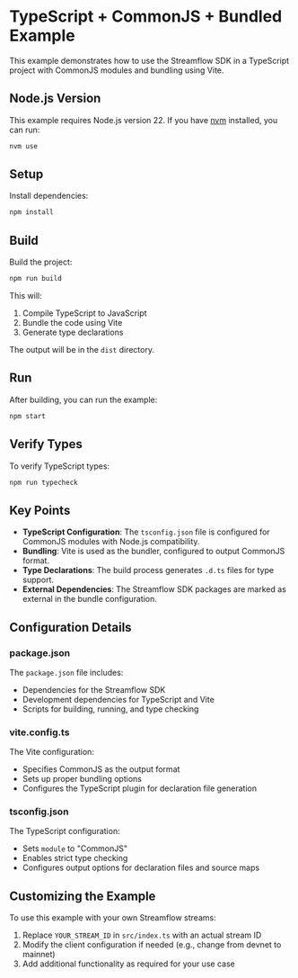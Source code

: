 # TypeScript + CommonJS + Bundled Example

This example demonstrates how to use the Streamflow SDK in a TypeScript project with CommonJS modules and bundling using Vite.

## Node.js Version

This example requires Node.js version 22. If you have [nvm](https://github.com/nvm-sh/nvm) installed, you can run:

```bash
nvm use
```

## Setup

Install dependencies:

```bash
npm install
```

## Build

Build the project:

```bash
npm run build
```

This will:
1. Compile TypeScript to JavaScript
2. Bundle the code using Vite
3. Generate type declarations

The output will be in the `dist` directory.

## Run

After building, you can run the example:

```bash
npm start
```

## Verify Types

To verify TypeScript types:

```bash
npm run typecheck
```

## Key Points

- **TypeScript Configuration**: The `tsconfig.json` file is configured for CommonJS modules with Node.js compatibility.
- **Bundling**: Vite is used as the bundler, configured to output CommonJS format.
- **Type Declarations**: The build process generates `.d.ts` files for type support.
- **External Dependencies**: The Streamflow SDK packages are marked as external in the bundle configuration.

## Configuration Details

### package.json

The `package.json` file includes:
- Dependencies for the Streamflow SDK
- Development dependencies for TypeScript and Vite
- Scripts for building, running, and type checking

### vite.config.ts

The Vite configuration:
- Specifies CommonJS as the output format
- Sets up proper bundling options
- Configures the TypeScript plugin for declaration file generation

### tsconfig.json

The TypeScript configuration:
- Sets `module` to "CommonJS"
- Enables strict type checking
- Configures output options for declaration files and source maps

## Customizing the Example

To use this example with your own Streamflow streams:

1. Replace `YOUR_STREAM_ID` in `src/index.ts` with an actual stream ID
2. Modify the client configuration if needed (e.g., change from devnet to mainnet)
3. Add additional functionality as required for your use case 